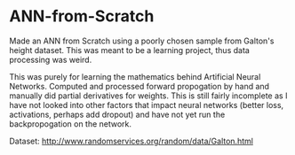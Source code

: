 # ANN-from-Scratch
Made an ANN from Scratch using a poorly chosen sample from Galton's height dataset. This was meant to be a learning project, thus data processing was weird. 

This was purely for learning the mathematics behind Artificial Neural Networks. Computed and processed forward propogation by hand and manually did partial derivatives for weights. This is still fairly incomplete as I have not looked into other factors that impact neural networks (better loss, activations, perhaps add dropout) and have not yet run the backpropogation on the network.

Dataset: http://www.randomservices.org/random/data/Galton.html
